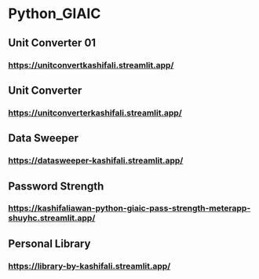 # Python_GIAIC

## Unit Converter 01
### https://unitconvertkashifali.streamlit.app/

## Unit Converter
### https://unitconverterkashifali.streamlit.app/

## Data Sweeper
### https://datasweeper-kashifali.streamlit.app/

## Password Strength
### https://kashifaliawan-python-giaic-pass-strength-meterapp-shuyhc.streamlit.app/

## Personal Library
### https://library-by-kashifali.streamlit.app/